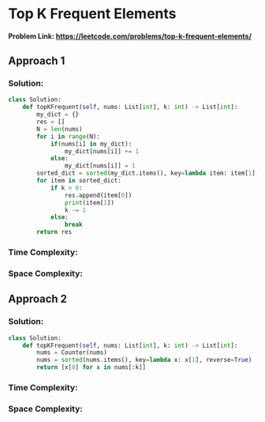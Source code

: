 # Top K Frequent Elements

#### Problem Link: https://leetcode.com/problems/top-k-frequent-elements/


## Approach 1 

### Solution:

```py
class Solution:
    def topKFrequent(self, nums: List[int], k: int) -> List[int]:
        my_dict = {}
        res = []
        N = len(nums)
        for i in range(N):
            if(nums[i] in my_dict):
                my_dict[nums[i]] += 1
            else:
                my_dict[nums[i]] = 1
        sorted_dict = sorted(my_dict.items(), key=lambda item: item[1], reverse=True)
        for item in sorted_dict:
            if k > 0:
                res.append(item[0])
                print(item[1])
                k -= 1
            else:
                break
        return res
```

### Time Complexity:

### Space Complexity:


## Approach 2

### Solution:

```py
class Solution:
    def topKFrequent(self, nums: List[int], k: int) -> List[int]:
        nums = Counter(nums)
        nums = sorted(nums.items(), key=lambda x: x[1], reverse=True)
        return [x[0] for x in nums[:k]]
```
### Time Complexity:

### Space Complexity:


